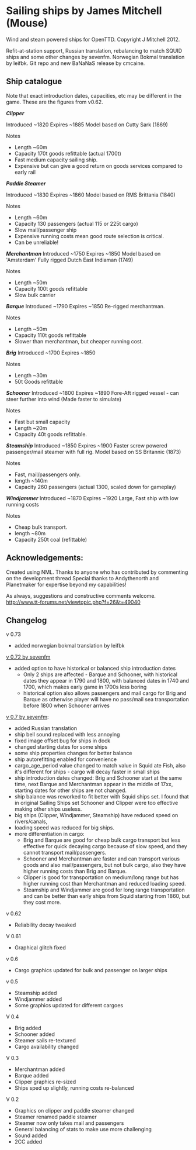 # Sailing ships by James Mitchell (Mouse)

Wind and steam powered ships for OpenTTD. Copyright J Mitchell 2012.

Refit-at-station support, Russian translation, rebalancing to match SQUID ships and some other changes by sevenfm.
Norwegian Bokmal translation by leifbk.
Git repo and new BaNaNaS release by cmcaine. 

## Ship catalogue

Note that exact introduction dates, capacities, etc may be different in the game. These are the figures from v0.62.

***Clipper***

Introduced 	~1820
Expires		~1885
Model based on Cutty Sark (1869)

Notes
- Length ~60m
- Capacity 170t goods refittable (actual 1700t)
- Fast medium capacity sailing ship. 
- Expensive but can give a good return on goods services compared to early rail

***Paddle Steamer***

Introduced 	~1830
Expires		~1860
Model based on RMS Brittania (1840)

Notes
- Length ~60m
- Capacity 130 passengers (actual 115 or 225t cargo)
- Slow mail/passenger ship
- Expensive running costs mean good route selection is critical.
- Can be unreliable!

***Merchantman***
Introduced 	~1750
Expires		~1850
Model based on 'Amsterdam' Fully rigged Dutch East Indiaman (1749)

Notes
- Length ~50m
- Capacity 100t goods refittable 
- Slow bulk carrier


***Barque***
Introduced	~1790
Expires		~1850
Re-rigged merchantman.

Notes
- Length ~50m
- Capacity 110t goods refittable
- Slower than merchantman, but cheaper running cost.

***Brig***
Introduced ~1700
Expires ~1850

Notes
- Length ~30m
- 50t Goods refittable

***Schooner***
Introduced ~1800
Expires ~1890
Fore-Aft rigged vessel - can steer further into wind (Made faster to simulate)

Notes
- Fast but small capacity
- Length ~20m
- Capacity 40t goods refittable.


***Steamship***
Introduced ~1850
Expires ~1900
Faster screw powered passenger/mail steamer with full rig.
Model based on SS Britannic (1873)

Notes
- Fast, mail/passengers only.
- length ~140m
- Capacity 260 passengers (actual 1300, scaled down for gameplay)

***Windjammer*** 
Introduced ~1870
Expires ~1920
Large, Fast ship with low running costs

Notes
- Cheap bulk transport.
- length ~80m
- Capacity 250t coal (refittable)

## Acknowledgements:

Created using NML.
Thanks to anyone who has contributed by commenting on the development thread
Special thanks to Andythenorth and Planetmaker for expertise beyond my capabilities!

As always, suggestions and constructive comments welcome. 
http://www.tt-forums.net/viewtopic.php?f=26&t=49040

## Changelog

v 0.73
- added norwegian bokmal translation by leifbk

[v 0.72 by sevenfm][v0.72]
- added option to have historical or balanced ship introduction dates
  -  Only 2 ships are affected - Barque and Schooner, with historical dates they appear in 1790 and 1800, with balanced dates in 1740 and 1700, which makes early game in 1700s less boring
  - historical option also allows passengers and mail cargo for Brig and Barque as otherwise player will have no pass/mail sea transportation before 1800 when Schooner arrives

[v 0.7 by sevenfm][v0.7]:
- added Russian translation
- ship bell sound replaced with less annoying
- fixed image offset bug for ships in dock
- changed starting dates for some ships
- some ship properties changes for better balance
- ship autorefitting enabled for convenience
- cargo_age_period value changed to match value in Squid ate Fish, also it's different for ships - cargo will decay faster in small ships
- ship introduction dates changed: Brig and Schooner start at the same time, next Barque and Merchantman appear in the middle of 17xx, starting dates for other ships are not changed.
- ship balance was reworked to fit better with Squid ships set. I found that in original Sailing Ships set Schooner and Clipper were too effective making other ships useless.
- big ships (Clipper, Windjammer, Steamship) have reduced speed on rivers/canals,
- loading speed was reduced for big ships.
- more differentiation in cargo:
  - Brig and Barque are good for cheap bulk cargo transport but less effective for quick decaying cargo because of slow speed, and they cannot transport mail/passengers.
  - Schooner and Merchantman are faster and can transport various goods and also mail/passengers, but not bulk cargo, also they have higher running costs than Brig and Barque.
  - Clipper is good for transportation on medium/long range but has higher running cost than Merchantman and reduced loading speed.
  - Steamship and Windjammer are good for long range transportation and can be better than early ships from Squid starting from 1860, but they cost more.

v 0.62
 - Reliability decay tweaked

V 0.61
 - Graphical glitch fixed

v 0.6
 - Cargo graphics updated for bulk and passenger on larger ships

v 0.5
 - Steamship added
 - Windjammer added
 - Some graphics updated for different cargoes

V 0.4
 - Brig added
 - Schooner added
 - Steamer sails re-textured
 - Cargo availability changed

V 0.3
 - Merchantman added
 - Barque added
 - Clipper graphics re-sized
 - Ships sped up slightly, running costs re-balanced

V 0.2
 - Graphics on clipper and paddle steamer changed
 - Steamer renamed paddle steamer
 - Steamer now only takes mail and passengers
 - General balancing of stats to make use more challenging
 - Sound added
 - 2CC added

[v0.7]: https://www.tt-forums.net/viewtopic.php?p=1192285#p1192285
[v0.72]: https://www.tt-forums.net/viewtopic.php?p=1258971#p1258971

